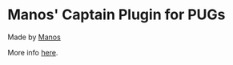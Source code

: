 # Manos' Captain Plugin for PUGs

Made by [Manos](http://www.reddit.com/user/Manos_HoF)

More info [here](http://www.reddit.com/r/RUGC_Midwest/comments/18xirk/have_some_code/c8ivcm7).